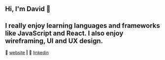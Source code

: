 ## Hi, I'm David 👋

## I really enjoy learning languages and frameworks like JavaScript and React. I also enjoy wireframing, UI and UX design.

🏡 [website][website] **|**
👔 [linkedin][linkedin]

[website]: https://davidkhem.com
[linkedin]: https://linkedin.com/in/davidkhem1
